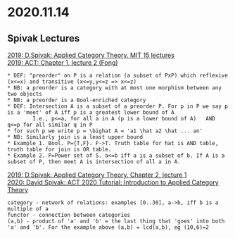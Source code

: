 # 2020.11.14


## Spivak Lectures
    
[2019: D.Spivak: Applied Category Theory. MIT 15 lectures](https://www.youtube.com/watch?v=UusLtx9fIjs&list=PLhgq-BqyZ7i5lOqOqqRiS0U5SwTmPpHQ5)<br>
[2019: ACT: Chapter 1, lecture 2 (Fong)](https://www.youtube.com/watch?reload=9&v=2BYl7NgHjvc&list=PLhgq-BqyZ7i5lOqOqqRiS0U5SwTmPpHQ5&index=2)<br>

    * DEF: "preorder" on P is a relation (a subset of PxP) which reflexive (x<=x) and transitive (x<=y,y<=z => x<=z)
    * NB: a preorder is a category with at most one morphism between any two objects
    * NB: a preorder is a Bool-enriched category
    * DEF: Intersection A is a subset of a preorder P. For p in P we say p is a 'meet' of A iff p is a greatest lower bound of A 
            I.e., p<=a, for all a in A (p is a lower bound of A)   AND  q<=p for all similar q in P
    * for such p we write p = \bighat A = 'a1 \hat a2 \hat ... an'
    * NB: Similarly join is a least upper bound
    * Example 1. Bool. P={T,F}. F->T. Truth table for hat is AND table, truth table for join is OR table.
    * Example 2. P=Power set of S. a<=b iff a is a subset of b. If A is a subset of P, then meet A is intersection of all a in A.
    
    
[2019: D.Spivak: Applied Category Theory. Chapter 2, lecture 1 ](https://www.youtube.com/watch?v=Cf3tsAeGhBg)<br>
[2020: David Spivak: ACT 2020 Tutorial: Introduction to Applied Category Theory](https://www.youtube.com/watch?v=cJ46AOEOc14)<br>

    category - network of relations: examples [0..30], a->b, iff b is a multiple of a
    functor - connection between categories 
    (a,b) - product of 'a' and 'b' = the last thing that 'goes' into both 'a' and 'b'. For the example above (a,b) = lcd(a,b), eg (10,6)=2
    
[]()<br>
[]()<br>
[]()<br>
[]()<br>
[]()<br>
[]()<br>
[]()<br>
[]()<br>
